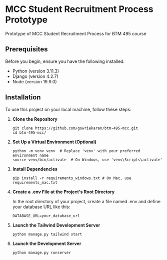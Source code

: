 # MCC Student Recruitment Process Prototype

Prototype of MCC Student Recruitment Process for BTM 495 course

## Prerequisites

Before you begin, ensure you have the following installed:

- Python (version 3.11.3)
- Django (version 4.2.7)
- Node (version 19.9.0)

## Installation

To use this project on your local machine, follow these steps:

1. **Clone the Repository**

   ```
   git clone https://github.com/gowriekaran/btm-495-mcc.git
   cd btm-495-mcc/
   ```

2. **Set Up a Virtual Environment (Optional)**

   ```
   python -m venv venv  # Replace 'venv' with your preferred environment name
   source venv/bin/activate  # On Windows, use 'venv\Scripts\activate'
   ```

3. **Install Dependencies**

   ```
   pip install -r requirements_windows.txt # On Mac, use requirements_mac.txt
   ```

4. **Create a .env File at the Project's Root Directory**

   In the root directory of your project, create a file named .env and define your database URL like this:

   ```
   DATABASE_URL=your_database_url
   ```

5. **Launch the Tailwind Development Server**

   ```
   python manage.py tailwind start
   ```

6. **Launch the Development Server**

   ```
   python manage.py runserver
   ```
